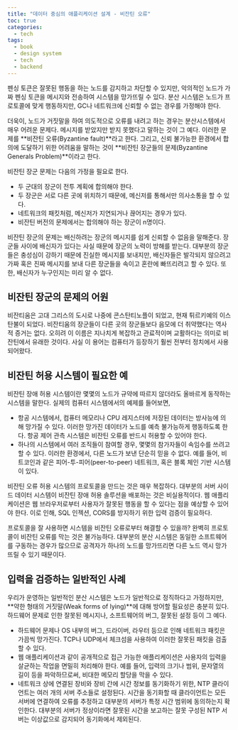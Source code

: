 ```yaml
---
title: "데이터 중심의 애플리케이션 설계 - 비잔틴 오류"
toc: true
categories:
  - tech
tags:
  - book
  - design system
  - tech
  - backend
---
```


펜싱 토큰은 잘못된 행동을 하는 노드를 감지하고 차단할 수 있지만, 악의적인 노드가 가짜 펜싱 토큰을 메시지와 전송하여 시스템을 망가뜨릴 수 있다.
분산 시스템은 노드가 프로토콜에 맞게 행동하지만, GC나 네트워크에 신뢰할 수 없는 경우를 가정해야 한다.

더욱이, 노드가 거짓말을 하여 의도적으로 오류를 내려고 하는 경우는 분산시스템에서 매우 어려운 문제다. 메시지를 받았지만 받지 못했다고 말하는 것이 그 예다.
이러한 문제를 **비잔틴 오류(Byzantine fault)**라고 한다. 그리고, 신뢰 불가능한 환경에서 합의에 도달하기 위한 어려움을 말하는 것이 **비잔틴 장군들의 문제(Byzantine Generals Problem)**이라고 한다.

비잔틴 장군 문제는 다음의 가정을 필요로 한다.

- 두 군대의 장군이 전투 계획에 합의해야 한다.
- 두 장군은 서로 다른 곳에 위치하기 때문에, 메신저를 통해서만 의사소통을 할 수 있다.
- 네트워크의 패킷처럼, 메신저가 지연되거나 끊어지는 경우가 있다.
- 비잔틴 버전의 문제에서는 합의해야 하는 장군이 n명이다.

비잔틴 장군의 문제는 배신하려는 장군의 메시지를 쉽게 신뢰할 수 없음을 말해준다.
장군들 사이에 배신자가 있다는 사실 때문에 장군의 노력이 방해를 받는다.
대부분의 장군들은 충성심이 강하기 때문에 진실한 메시지를 보내지만, 배신자들은 발각되지 않으려고 가짜 혹은 진짜 메시지를 보내 다른 장군들을 속이고 혼란에 빠뜨리려고 할 수 있다.
또한, 배신자가 누구인지는 미리 알 수 없다.

## 비잔틴 장군의 문제의 어원

비잔티움은 고대 그리스의 도시로 나중에 콘스탄티노플이 되었고, 현재 튀르키예의 이스탄불이 되었다.
비잔티움의 장군들이 다른 곳의 장군들보다 음모에 더 취약했다는 역사적 증거는 없다.
오히려 이 이름은 지나치게 복잡하고 관료적이며 교활하다는 의미로 비잔틴에서 유래한 것이다.
사실 이 용어는 컴퓨터가 등장하기 훨씬 전부터 정치에서 사용되어왔다.

## 비잔틴 허용 시스템이 필요한 예

비잔틴 장애 허용 시스템이란 몇몇의 노드가 규약에 따르지 않더라도 올바르게 동작하는 시스템을 말한다.
실제의 컴퓨터 시스템에서의 예제를 들어보면,

- 항공 시스템에서, 컴퓨터 메모리나 CPU 레지스터에 저장된 데이터는 방사능에 의해 망가질 수 있다. 이러한 망가진 데이터가 노드를 예측 불가능하게 행동하도록 한다. 항공 제어 관측 시스템은 비잔틴 오류를 반드시 허용할 수 있어야 한다.
- 하나의 시스템에서 여러 조직들이 참여할 경우, 몇몇의 참가자들이 속임수를 쓰려고 할 수 있다. 이러한 환경에서, 다른 노드가 보낸 단순히 믿을 수 없다. 예를 들어, 비트코인과 같은 피어-투-피어(peer-to-peer) 네트워크, 혹은 블록 체인 기반 시스템이 있다.

비잔틴 오류 허용 시스템의 프로토콜을 만드는 것은 매우 복잡하다. 대부분의 서버 사이드 데이터 시스템이 비잔틴 장애 허용 솔루션을 배포하는 것은 비실용적이다.
웹 애플리케이션은 웹 브라우저로부터 사용자가 잘못된 행동을 할 수 있다는 점을 예상할 수 있어야 한다. 이로 인해, SQL 인젝션, CORS를 방지하기 위한 입력 검증이 필요하다.

프로토콜을 잘 사용하면 시스템을 비잔틴 오류로부터 해결할 수 있을까? 완벽히 프로토콜이 비잔틴 오류를 막는 것은 불가능하다. 대부분의 분산 시스템은 동일한 소프트웨어를 구동하는 경우가 많으므로 공격자가 하나의 노드를 망가뜨리면 다른 노드 역시 망가뜨릴 수 있기 때문이다.

## 입력을 검증하는 일반적인 사례

우리가 운영하는 일반적인 분산 시스템은 노드가 일반적으로 정직하다고 가정하지만, **약한 형태의 거짓말(Weak forms of lying)**에 대해 방어할 필요성은 충분히 있다.
하드웨어 문제로 인한 잘못된 메시지나, 소프트웨어의 버그, 잘못된 설정 등이 그 예다.

- 하드웨어 문제나 OS 내부의 버그, 드라이버, 라우터 등으로 인해 네트워크 패킷은 가끔씩 망가진다. TCP나 UDP에서 체크섬을 사용하여 이러한 잘못된 패킷을 검출할 수 있다.
- 웹 애플리케이션과 같이 공개적으로 접근 가능한 애플리케이션은 사용자의 입력을 살균하는 작업을 면밀히 처리해야 한다. 예를 들어, 입력의 크기나 범위, 문자열의 길이 등을 파악하므로써, 비대한 메모리 할당을 막을 수 있다.
- 네트워크 상에 연결된 장비와 장비 간에 시간 정보를 동기화하기 위한, NTP 클라이언트는 여러 개의 서버 주소들로 설정된다. 시간을 동기화할 때 클라이언트는 모든 서버에 연결하여 오류를 추정하고 대부분의 서버가 특정 시간 범위에 동의하는지 확인한다. 대부분의 서버가 정상이라면 잘못된 시간을 보고하는 잘못 구성된 NTP 서버는 이상값으로 감지되어 동기화에서 제외된다.
